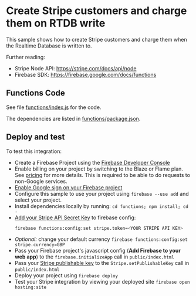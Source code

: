 # Create Stripe customers and charge them on RTDB write

This sample shows how to create Stripe customers and charge them when the Realtime Database is written to.

Further reading:
 - Stripe Node API: https://stripe.com/docs/api/node
 - Firebase SDK: https://firebase.google.com/docs/functions

## Functions Code

See file [functions/index.js](functions/index.js) for the code.

The dependencies are listed in [functions/package.json](functions/package.json).

## Deploy and test

To test this integration:
 - Create a Firebase Project using the [Firebase Developer Console](https://console.firebase.google.com)
 - Enable billing on your project by switching to the Blaze or Flame plan. See [pricing](https://firebase.google.com/pricing/) for more details. This is required to be able to do requests to non-Google services.
 - [Enable Google sign on your Firebase project ](https://console.firebase.google.com/project/_/authentication/providers)
 - Configure this sample to use your project using `firebase --use add` and select your project.
 - Install dependencies locally by running: `cd functions; npm install; cd -`
 - [Add your Stripe API Secret Key](https://dashboard.stripe.com/account/apikeys) to firebase config:
     ```bash
     firebase functions:config:set stripe.token=<YOUR STRIPE API KEY>
     ```
 - *Optional:* change your default currency `firebase functions:config:set stripe.currency=GBP`
 - Pass your Firebase project's javascript config (**Add Firebase to your web app**) to the `firebase.initializeApp` call in `public/index.html` 
 - Pass your [Stripe publishable key](https://dashboard.stripe.com/account/apikeys) to the `Stripe.setPublishableKey` call in `public/index.html`
 - Deploy your project using `firebase deploy`
 - Test your Stripe integration by viewing your deployed site `firebase open hosting:site`
